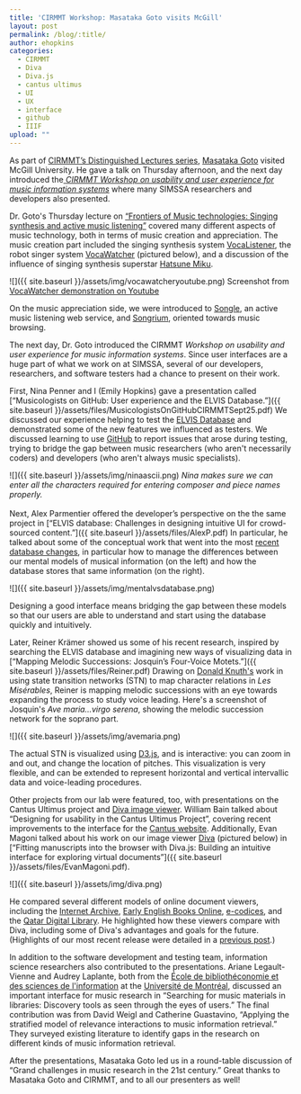 ```yaml
---
title: 'CIRMMT Workshop: Masataka Goto visits McGill'
layout: post
permalink: /blog/:title/
author: ehopkins
categories:
  - CIRMMT
  - Diva
  - Diva.js
  - cantus ultimus
  - UI
  - UX
  - interface
  - github
  - IIIF
upload: ""
---
```


As part of [CIRMMT’s Distinguished Lectures series](http://www.cirmmt.org/activities/distinguished-lectures), [Masataka Goto](https://staff.aist.go.jp/m.goto/) visited McGill University. He gave a talk on Thursday afternoon, and the next day introduced the[ _CIRMMT Workshop on usability and user experience for music information systems_](http://www.cirmmt.org/activities/workshops/research/usability2015/hpp) where many SIMSSA researchers and developers also presented.

Dr. Goto's Thursday lecture on [“Frontiers of Music technologies: Singing synthesis and active music listening”](http://www.cirmmt.org/activities/distinguished-lectures/goto) covered many different aspects of music technology, both in terms of music creation and appreciation. The music creation part included the singing synthesis system [VocaListener](https://staff.aist.go.jp/t.nakano/VocaListener/), the robot singer system [VocaWatcher](https://staff.aist.go.jp/t.nakano/VocaWatcher/) (pictured below), and a discussion of the influence of singing synthesis superstar [Hatsune Miku](http://vocaloid.wikia.com/wiki/Hatsune_Miku).

![]({{ site.baseurl }}/assets/img/vocawatcheryoutube.png)
Screenshot from [VocaWatcher demonstration on Youtube](https://www.youtube.com/watch?v=wJ5IYs6CATkhttp://)

On the music appreciation side, we were introduced to [Songle](http://songle.jp/), an active music listening web service, and [Songrium](http://songrium.jp/), oriented towards music browsing.

The next day, Dr. Goto introduced the CIRMMT _Workshop on usability and user experience for music information systems_.  Since user interfaces are a huge part of what we work on at SIMSSA, several of our developers, researchers, and software testers had a chance to present on their work.

First, Nina Penner and I (Emily Hopkins) gave a presentation called [“Musicologists on GitHub: User experience and the ELVIS Database.”]({{ site.baseurl }}/assets/files/MusicologistsOnGitHubCIRMMTSept25.pdf) We discussed  our experience helping to test the [ELVIS Database](http://database.elvisproject.ca/) and demonstrated some of the new features we influenced as testers. We discussed learning to use [GitHub](https://github.com/) to report issues that arose during testing, trying to bridge the gap between music researchers (who aren't necessarily coders) and developers (who aren't always music specialists).

![]({{ site.baseurl }}/assets/img/ninaascii.png)
_Nina makes sure we can enter all the characters required for entering composer and piece names properly._
<br>
<br>
Next, Alex Parmentier offered the developer’s perspective on the the same project in [“ELVIS database: Challenges in designing intuitive UI for crowd-sourced content.”]({{ site.baseurl }}/assets/files/AlexP.pdf) In particular, he talked about some of the conceptual work that went into the most [recent database changes](https://simssa.ca/blog/elvis-database-better-than-ever), in particular how to manage the differences between our mental models of musical information (on the left) and how the database stores that same information (on the right).

![]({{ site.baseurl }}/assets/img/mentalvsdatabase.png)

Designing a good interface means bridging the gap between these models so that our users are able to understand and start using the database quickly and intuitively.

Later, Reiner Krämer showed us some of his recent research, inspired by searching the ELVIS database and imagining new ways of visualizing data in [“Mapping Melodic Successions: Josquin’s Four-Voice Motets.”]({{ site.baseurl }}/assets/files/Reiner.pdf) Drawing on [Donald Knuth's](http://www-cs-faculty.stanford.edu/~uno/) work in using state transition networks (STN) to map character relations in _Les Misérables_, Reiner is mapping melodic successions with an eye towards expanding the process to study voice leading. Here's a screenshot of Josquin's _Ave maria...virgo serena_, showing the melodic succession network for the soprano part.

![]({{ site.baseurl }}/assets/img/avemaria.png)

The actual STN is visualized using [D3.js](http://d3js.org/), and is interactive: you can zoom in and out, and change the location of pitches. This visualization is very flexible, and can be extended to represent horizontal and vertical intervallic data and voice-leading procedures.

Other projects from our lab were featured, too, with presentations on the Cantus Ultimus project and [Diva image viewer](http://ddmal.github.io/diva.js/). William Bain talked about “Designing for usability in the Cantus Ultimus Project”, covering recent improvements to the interface for the [Cantus website](http://cantus.simssa.ca/). Additionally, Evan Magoni talked about his work on our image viewer [Diva](http://ddmal.github.io/diva.js/) (pictured below) in [“Fitting manuscripts into the browser with Diva.js: Building an intuitive interface for exploring virtual documents”]({{ site.baseurl }}/assets/files/EvanMagoni.pdf).

![]({{ site.baseurl }}/assets/img/diva.png)

He compared several different models of online document viewers, including the [Internet Archive](https://archive.org/index.php), [Early English Books Online](http://eebo.chadwyck.com/home), [e-codices](http://www.e-codices.unifr.ch/en), and the [Qatar Digital Library](http://www.qdl.qa/en). He highlighted how these viewers compare with Diva, including some of Diva's advantages and goals for the future. (Highlights of our most recent release were detailed in a [previous post](https://simssa.ca/blog/new-release-diva-js-4-0).)

In addition to the software development and testing team, information science researchers also contributed to the presentations. Ariane Legault-Vienne and Audrey Laplante, both from the [École de bibliothéconomie et des sciences de l'information](http://www.ebsi.umontreal.ca/accueil/) at the [Université de Montréal](http://www.umontreal.ca/), discussed an important interface for music research in “Searching for music materials in libraries: Discovery tools as seen through the eyes of users.” The final contribution was from David Weigl and Catherine Guastavino, “Applying the stratified model of relevance interactions to music information retrieval.” They surveyed existing literature to identify gaps in the research on different kinds of music information retrieval.

After the presentations, Masataka Goto led us in a round-table discussion of “Grand challenges in music research in the 21st century.” Great thanks to Masataka Goto and CIRMMT, and to all our presenters as well!  
